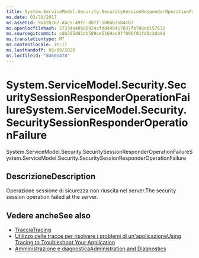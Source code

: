 ```yaml
---
title: System.ServiceModel.Security.SecuritySessionResponderOperationFailure
ms.date: 03/30/2017
ms.assetid: 9ab20767-dac5-49fc-8bff-108bb7b84c87
ms.openlocfilehash: 57334a48586924cfdd499417837fb788e0157632
ms.sourcegitcommit: cdb295dd1db589ce5169ac9ff096f01fd0c2da9d
ms.translationtype: MT
ms.contentlocale: it-IT
ms.lasthandoff: 06/09/2020
ms.locfileid: "84601478"
---
```

# <a name="systemservicemodelsecuritysecuritysessionresponderoperationfailure"></a><span data-ttu-id="f9a5b-102">System.ServiceModel.Security.SecuritySessionResponderOperationFailure</span><span class="sxs-lookup"><span data-stu-id="f9a5b-102">System.ServiceModel.Security.SecuritySessionResponderOperationFailure</span></span>
<span data-ttu-id="f9a5b-103">System.ServiceModel.Security.SecuritySessionResponderOperationFailure</span><span class="sxs-lookup"><span data-stu-id="f9a5b-103">System.ServiceModel.Security.SecuritySessionResponderOperationFailure</span></span>  
  
## <a name="description"></a><span data-ttu-id="f9a5b-104">Descrizione</span><span class="sxs-lookup"><span data-stu-id="f9a5b-104">Description</span></span>  
 <span data-ttu-id="f9a5b-105">Operazione sessione di sicurezza non riuscita nel server.</span><span class="sxs-lookup"><span data-stu-id="f9a5b-105">The security session operation failed at the server.</span></span>  
  
## <a name="see-also"></a><span data-ttu-id="f9a5b-106">Vedere anche</span><span class="sxs-lookup"><span data-stu-id="f9a5b-106">See also</span></span>

- [<span data-ttu-id="f9a5b-107">Traccia</span><span class="sxs-lookup"><span data-stu-id="f9a5b-107">Tracing</span></span>](index.md)
- [<span data-ttu-id="f9a5b-108">Utilizzo delle tracce per risolvere i problemi di un'applicazione</span><span class="sxs-lookup"><span data-stu-id="f9a5b-108">Using Tracing to Troubleshoot Your Application</span></span>](using-tracing-to-troubleshoot-your-application.md)
- [<span data-ttu-id="f9a5b-109">Amministrazione e diagnostica</span><span class="sxs-lookup"><span data-stu-id="f9a5b-109">Administration and Diagnostics</span></span>](../index.md)
